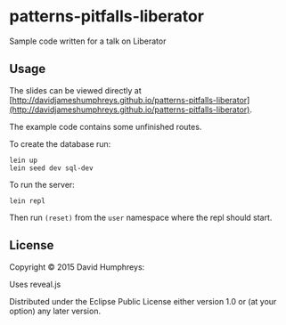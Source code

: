 # patterns-pitfalls-liberator

Sample code written for a talk on Liberator

## Usage

The slides can be viewed directly at [http://davidjameshumphreys.github.io/patterns-pitfalls-liberator](http://davidjameshumphreys.github.io/patterns-pitfalls-liberator).

The example code contains some unfinished routes.

To create the database run:
```
lein up
lein seed dev sql-dev
```

To run the server:
```
lein repl
```

Then run `(reset)` from the `user` namespace where the repl should start.

## License

Copyright © 2015 David Humphreys:

Uses reveal.js

Distributed under the Eclipse Public License either version 1.0 or (at
your option) any later version.
